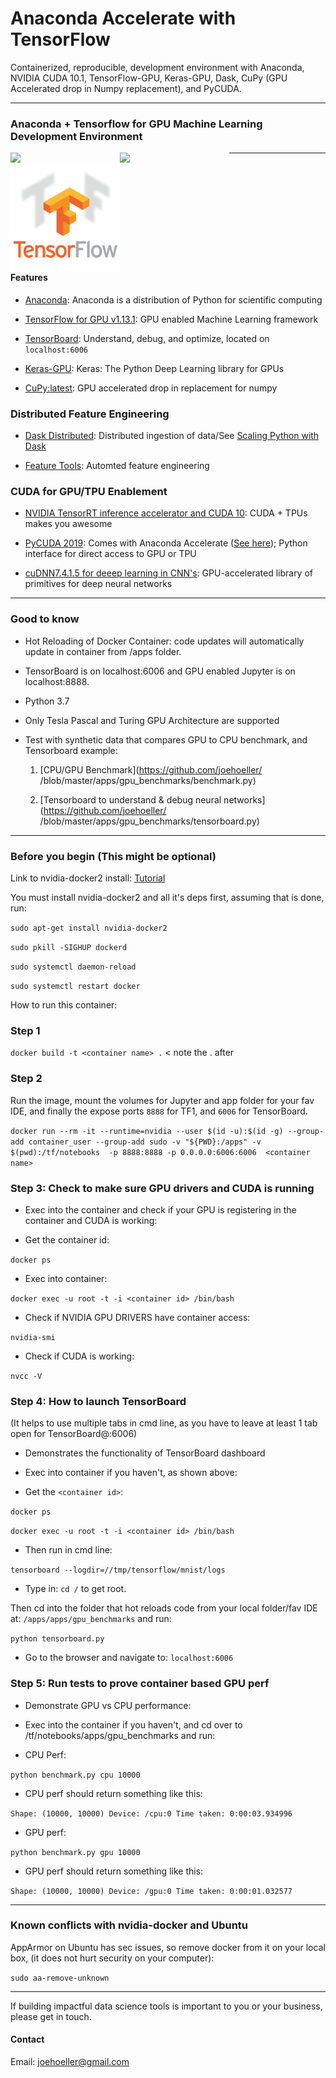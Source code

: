 # Anaconda Accelerate with TensorFlow #

Containerized, reproducible, development environment with Anaconda, NVIDIA CUDA 10.1, TensorFlow-GPU, Keras-GPU, Dask, CuPy (GPU Accelerated drop in Numpy replacement), and PyCUDA. 

-----------------------------------


### Anaconda + Tensorflow for GPU Machine Learning Development Environment ###
<p>
<img align="left" src="https://avatars2.githubusercontent.com/u/1158637?s=200&v=4" width="175" height="auto" />
<img align="left" src="https://avatars2.githubusercontent.com/u/1728152?s=200&v=4" width="175" height="auto" />
<img style="margin-right:100%;" align="left" src="https://raw.githubusercontent.com/github/explore/80688e429a7d4ef2fca1e82350fe8e3517d3494d/topics/tensorflow/tensorflow.png" width="175" height="auto" />
</p>



-----------------------------------

#### Features ####

* [Anaconda](https://www.anaconda.com/why-anaconda/): Anaconda is a distribution of Python for scientific computing

* [TensorFlow for GPU v1.13.1](https://www.tensorflow.org/install/gpu): GPU enabled Machine Learning framework 

* [TensorBoard](https://www.datacamp.com/community/tutorials/tensorboard-tutorial): Understand, debug, and optimize, located on ` localhost:6006  `

* [Keras-GPU](https://keras.io/): Keras: The Python Deep Learning library for GPUs

* [CuPy:latest](https://cupy.chainer.org/): GPU accelerated drop in replacement for numpy


### Distributed Feature Engineering 

* [Dask Distributed](https://dask.org/): Distributed ingestion of data/See [Scaling Python with Dask](https://www.slideshare.net/secret/fi010O0yhOEqZi)

* [Feature Tools](https://docs.featuretools.com/): Automted feature engineering


### CUDA for GPU/TPU Enablement

* [NVIDIA TensorRT inference accelerator and CUDA 10](https://developer.nvidia.com/tensorrt): CUDA + TPUs makes you awesome

* [PyCUDA 2019](https://mathema.tician.de/software/pycuda/): Comes with Anaconda Accelerate ([See here](https://www.scivision.dev/install-cuda-accelerate-for-anaconda-python/)); Python interface for direct access to GPU or TPU

* [cuDNN7.4.1.5 for deeep learning in CNN's](https://developer.nvidia.com/cudnn): GPU-accelerated library of primitives for deep neural networks

-----------------------------------------------------------

### Good to know
* Hot Reloading of Docker Container: code updates will automatically update in container from /apps folder.
* TensorBoard is on localhost:6006 and GPU enabled Jupyter is on localhost:8888.
* Python 3.7
* Only Tesla Pascal and Turing GPU Architecture are supported 
* Test with synthetic data that compares GPU to CPU benchmark, and Tensorboard example:
   
   1. [CPU/GPU Benchmark](https://github.com/joehoeller/ /blob/master/apps/gpu_benchmarks/benchmark.py)
   
   2. [Tensorboard to understand & debug neural networks](https://github.com/joehoeller/ /blob/master/apps/gpu_benchmarks/tensorboard.py)


-------------------------------------------------------------

### Before you begin (This might be optional) ###

Link to nvidia-docker2 install: [Tutorial](https://medium.com/@sh.tsang/docker-tutorial-5-nvidia-docker-2-0-installation-in-ubuntu-18-04-cb80f17cac65)

You must install nvidia-docker2 and all it's deps first, assuming that is done, run:


 ` sudo apt-get install nvidia-docker2 `
 
 ` sudo pkill -SIGHUP dockerd `
 
 ` sudo systemctl daemon-reload `
 
 ` sudo systemctl restart docker `
 

How to run this container:


### Step 1 ###

` docker build -t <container name> . `  < note the . after <container name>


### Step 2 ###

Run the image, mount the volumes for Jupyter and app folder for your fav IDE, and finally the expose ports `8888` for TF1, and `6006` for TensorBoard.


` docker run --rm -it --runtime=nvidia --user $(id -u):$(id -g) --group-add container_user --group-add sudo -v "${PWD}:/apps" -v $(pwd):/tf/notebooks  -p 8888:8888 -p 0.0.0.0:6006:6006  <container name> `


### Step 3: Check to make sure GPU drivers and CUDA is running ###

- Exec into the container and check if your GPU is registering in the container and CUDA is working:

- Get the container id:

` docker ps `

- Exec into container:

` docker exec -u root -t -i <container id> /bin/bash `

- Check if NVIDIA GPU DRIVERS have container access:

` nvidia-smi `

- Check if CUDA is working:

` nvcc -V `


### Step 4: How to launch TensorBoard ###

(It helps to use multiple tabs in cmd line, as you have to leave at least 1 tab open for TensorBoard@:6006)

- Demonstrates the functionality of TensorBoard dashboard


- Exec into container if you haven't, as shown above:


- Get the `<container id>`:
 

` docker ps `


` docker exec -u root -t -i <container id> /bin/bash `


- Then run in cmd line:


` tensorboard --logdir=//tmp/tensorflow/mnist/logs `


- Type in: ` cd / ` to get root.

Then cd into the folder that hot reloads code from your local folder/fav IDE at: `/apps/apps/gpu_benchmarks` and run:


` python tensorboard.py `


- Go to the browser and navigate to: ` localhost:6006 `



### Step 5: Run tests to prove container based GPU perf ###

- Demonstrate GPU vs CPU performance:

- Exec into the container if you haven't, and cd over to /tf/notebooks/apps/gpu_benchmarks and run:

- CPU Perf:

` python benchmark.py cpu 10000 `

- CPU perf should return something like this:

`Shape: (10000, 10000) Device: /cpu:0
Time taken: 0:00:03.934996`

- GPU perf:

` python benchmark.py gpu 10000 `

- GPU perf should return something like this:

`Shape: (10000, 10000) Device: /gpu:0
Time taken: 0:00:01.032577`


--------------------------------------------------


### Known conflicts with nvidia-docker and Ubuntu ###

AppArmor on Ubuntu has sec issues, so remove docker from it on your local box, (it does not hurt security on your computer):

` sudo aa-remove-unknown `

--------------------------------------------------

If building impactful data science tools is important to you or your business, please get in touch.

#### Contact
Email: joehoeller@gmail.com




